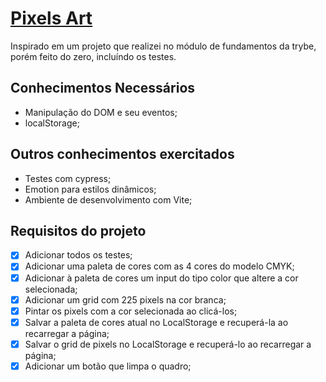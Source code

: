 # [Pixels Art]( https://dn4davi.github.io/pixels-art/)
Inspirado em um projeto que realizei no módulo de fundamentos da trybe, porém feito do zero, incluíndo os testes.

## Conhecimentos Necessários
- Manipulação do DOM e seu eventos;
- localStorage;

## Outros conhecimentos exercitados
- Testes com cypress;
- Emotion para estilos dinâmicos;
- Ambiente de desenvolvimento com Vite;

## Requisitos do projeto
- [x] Adicionar todos os testes;
- [x] Adicionar uma paleta de cores com as 4 cores do modelo CMYK;
- [x] Adicionar à paleta de cores um input do tipo color que altere a cor selecionada;
- [x] Adicionar um grid com 225 pixels na cor branca;
- [x] Pintar os pixels com a cor selecionada ao clicá-los;
- [x] Salvar a paleta de cores atual no LocalStorage e recuperá-la ao recarregar a página;
- [x] Salvar o grid de pixels no LocalStorage e recuperá-lo ao recarregar a página;
- [x] Adicionar um botão que limpa o quadro;
